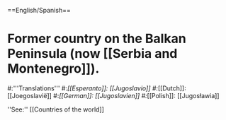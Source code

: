 ==English/Spanish==

# Former country on the Balkan Peninsula (now [[Serbia and Montenegro]]).
#:'''Translations'''
#:*[[Esperanto]]: [[Jugoslavio]]
#:*[[Dutch]]: [[Joegoslavië]]
#:*[[German]]: [[Jugoslavien]]
#:*[[Polish]]: [[Jugosławia]]


''See:'' [[Countries of the world]]